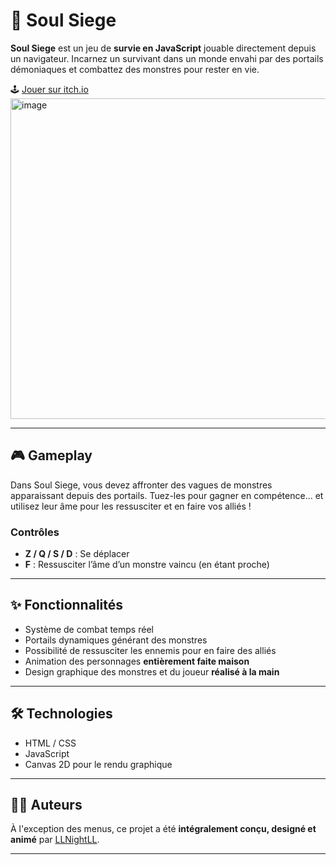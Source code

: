 # 🧿 Soul Siege

**Soul Siege** est un jeu de **survie en JavaScript** jouable directement depuis un navigateur. Incarnez un survivant dans un monde envahi par des portails démoniaques et combattez des monstres pour rester en vie.

🕹️ [Jouer sur itch.io](https://llnightll.itch.io/soul-siegev1)
<img width="1015" height="513" alt="image" src="https://github.com/user-attachments/assets/625c75e9-3f12-4929-b171-bdba4efc622c" />


---

## 🎮 Gameplay

Dans Soul Siege, vous devez affronter des vagues de monstres apparaissant depuis des portails. Tuez-les pour gagner en compétence... et utilisez leur âme pour les ressusciter et en faire vos alliés !

### Contrôles

- **Z / Q / S / D** : Se déplacer
- **F** : Ressusciter l’âme d’un monstre vaincu (en étant proche)

---

## ✨ Fonctionnalités

- Système de combat temps réel
- Portails dynamiques générant des monstres
- Possibilité de ressusciter les ennemis pour en faire des alliés
- Animation des personnages **entièrement faite maison**
- Design graphique des monstres et du joueur **réalisé à la main**

---

## 🛠️ Technologies

- HTML / CSS
- JavaScript
- Canvas 2D pour le rendu graphique

---

## 🧑‍🎨 Auteurs

À l'exception des menus, ce projet a été **intégralement conçu, designé et animé** par [LLNightLL](https://llnightll.itch.io/).

---

